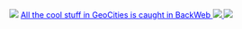 <img src="https://web.archive.org/web/19970315044125im_/http://www1.geocities.com/pictures/sponsor/backweb_fly.gif">
<font color="#0000FF" span style="text-decoration: underline;">All the cool stuff in GeoCities is caught in BackWeb</span> 
<img src="https://web.archive.org/web/19970315042826im_/http://www1.geocities.com/pictures/new/home_mast_new_2.gif">
<img src="https://web.archive.org/web/19970315042834im_/http://www1.geocities.com/pictures/new/home_sidebar1.gif">
